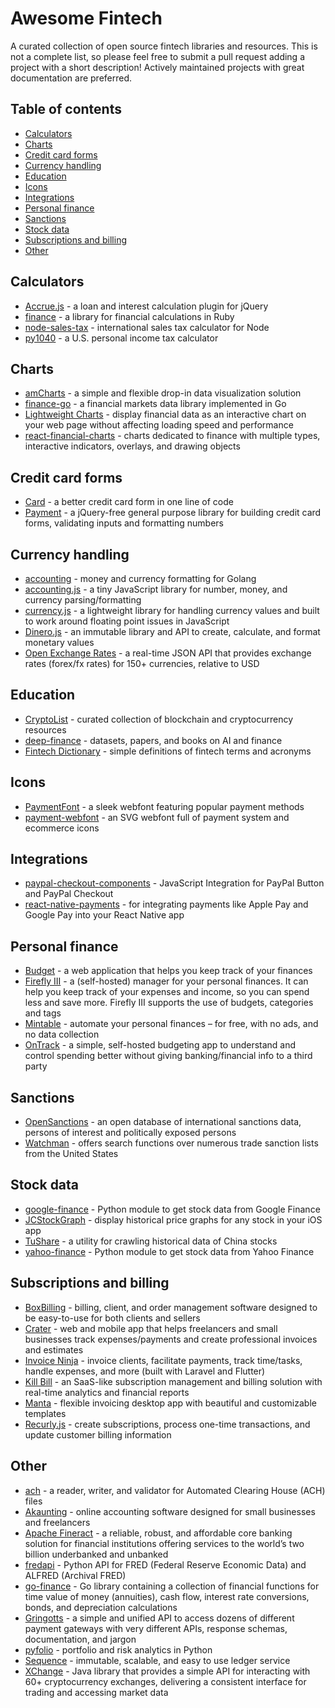 # Awesome Fintech

A curated collection of open source fintech libraries and resources. This is not a complete list, so please feel free to submit a pull request adding a project with a short description! Actively maintained projects with great documentation are preferred.

## Table of contents
- [Calculators](#calculators)
- [Charts](#charts)
- [Credit card forms](#credit-card-forms)
- [Currency handling](#currency-handling)
- [Education](#education)
- [Icons](#icons)
- [Integrations](#integrations)
- [Personal finance](#personal-finance)
- [Sanctions](#sanctions)
- [Stock data](#stock-data)
- [Subscriptions and billing](#subscriptions-and-billing)
- [Other](#other)

## Calculators
- [Accrue.js](https://github.com/jpederson/Accrue.js) - a loan and interest calculation plugin for jQuery
- [finance](https://github.com/marksweston/finance) - a library for financial calculations in Ruby
- [node-sales-tax](https://github.com/valeriansaliou/node-sales-tax) - international sales tax calculator for Node
- [py1040](https://github.com/b-k/py1040) - a U.S. personal income tax calculator

## Charts
- [amCharts](https://github.com/amcharts/amcharts4) - a simple and flexible drop-in data visualization solution
- [finance-go](https://github.com/piquette/finance-go) - a financial markets data library implemented in Go
- [Lightweight Charts](https://github.com/tradingview/lightweight-charts) - display financial data as an interactive chart on your web page without affecting loading speed and performance
- [react-financial-charts](https://github.com/reactivemarkets/react-financial-charts) - charts dedicated to finance with multiple types, interactive indicators, overlays, and drawing objects

## Credit card forms
- [Card](https://github.com/jessepollak/card) - a better credit card form in one line of code
- [Payment](https://github.com/jessepollak/payment) - a jQuery-free general purpose library for building credit card forms, validating inputs and formatting numbers

## Currency handling
- [accounting](https://github.com/leekchan/accounting) - money and currency formatting for Golang
- [accounting.js](https://github.com/openexchangerates/accounting.js) -  a tiny JavaScript library for number, money, and currency parsing/formatting
- [currency.js](https://github.com/scurker/currency.js/) - a lightweight library for handling currency values and built to work around floating point issues in JavaScript
- [Dinero.js](https://github.com/dinerojs/dinero.js) - an immutable library and API to create, calculate, and format monetary values
- [Open Exchange Rates](https://github.com/wjcrowcroft/open-exchange-rates) - a real-time JSON API that provides exchange rates (forex/fx rates) for 150+ currencies, relative to USD

## Education
- [CryptoList](https://github.com/coinpride/CryptoList) - curated collection of blockchain and cryptocurrency resources
- [deep-finance](https://github.com/sangyx/deep-finance) - datasets, papers, and books on AI and finance
- [Fintech Dictionary](https://github.com/moov-io/terms-dictionary) - simple definitions of fintech terms and acronyms

## Icons
- [PaymentFont](https://github.com/AlexanderPoellmann/PaymentFont) - a sleek webfont featuring popular payment methods
- [payment-webfont](https://github.com/orlandotm/payment-webfont) - an SVG webfont full of payment system and ecommerce icons

## Integrations
- [paypal-checkout-components](https://github.com/paypal/paypal-checkout-components) - JavaScript Integration for PayPal Button and PayPal Checkout
- [react-native-payments](https://github.com/naoufal/react-native-payments) - for integrating payments like Apple Pay and Google Pay into your React Native app

## Personal finance
- [Budget](https://github.com/range-of-motion/budget) - a web application that helps you keep track of your finances
- [Firefly III](https://github.com/firefly-iii/firefly-iii) - a (self-hosted) manager for your personal finances. It can help you keep track of your expenses and income, so you can spend less and save more. Firefly III supports the use of budgets, categories and tags
- [Mintable](https://github.com/kevinschaich/mintable) - automate your personal finances – for free, with no ads, and no data collection
- [OnTrack](https://github.com/inoda/ontrack) - a simple, self-hosted budgeting app to understand and control spending better without giving banking/financial info to a third party

## Sanctions
- [OpenSanctions](https://github.com/pudo/opensanctions) - an open database of international sanctions data, persons of interest and politically exposed persons
- [Watchman](https://github.com/moov-io/watchman) - offers search functions over numerous trade sanction lists from the United States

## Stock data
- [google-finance](https://github.com/hongtaocai/googlefinance) - Python module to get stock data from Google Finance
- [JCStockGraph](https://github.com/jconst/JCStockGraph) - display historical price graphs for any stock in your iOS app
- [TuShare](https://github.com/waditu/tushare) - a utility for crawling historical data of China stocks
- [yahoo-finance](https://github.com/lukaszbanasiak/yahoo-finance) - Python module to get stock data from Yahoo Finance

## Subscriptions and billing
- [BoxBilling](https://github.com/boxbilling/boxbilling) - billing, client, and order management software designed to be easy-to-use for both clients and sellers
- [Crater](https://github.com/bytefury/crater) - web and mobile app that helps freelancers and small businesses track expenses/payments and create professional invoices and estimates
- [Invoice Ninja](https://github.com/invoiceninja/invoiceninja) - invoice clients, facilitate payments, track time/tasks, handle expenses, and more (built with Laravel and Flutter)
- [Kill Bill](https://github.com/killbill/killbill) - an SaaS-like subscription management and billing solution with real-time analytics and financial reports
- [Manta](https://github.com/hql287/Manta) - flexible invoicing desktop app with beautiful and customizable templates
- [Recurly.js](https://github.com/recurly/recurly-js) - create subscriptions, process one-time transactions, and update customer billing information

## Other
- [ach](https://github.com/moov-io/ach) - a reader, writer, and validator for Automated Clearing House (ACH) files
- [Akaunting](https://github.com/akaunting/akaunting) - online accounting software designed for small businesses and freelancers
- [Apache Fineract](https://github.com/apache/fineract) - a reliable, robust, and affordable core banking solution for financial institutions offering services to the world’s two billion underbanked and unbanked
- [fredapi](https://github.com/mortada/fredapi) - Python API for FRED (Federal Reserve Economic Data) and ALFRED (Archival FRED)
- [go-finance](https://github.com/alpeb/go-finance) - Go library containing a collection of financial functions for time value of money (annuities), cash flow, interest rate conversions, bonds, and depreciation calculations
- [Gringotts](https://github.com/aviabird/gringotts) - a simple and unified API to access dozens of different payment gateways with very different APIs, response schemas, documentation, and jargon
- [pyfolio](https://github.com/quantopian/pyfolio) - portfolio and risk analytics in Python
- [Sequence](https://github.com/runopsio/sequence) - immutable, scalable, and easy to use ledger service
- [XChange](https://github.com/knowm/XChange) - Java library that provides a simple API for interacting with 60+ cryptocurrency exchanges, delivering a consistent interface for trading and accessing market data
